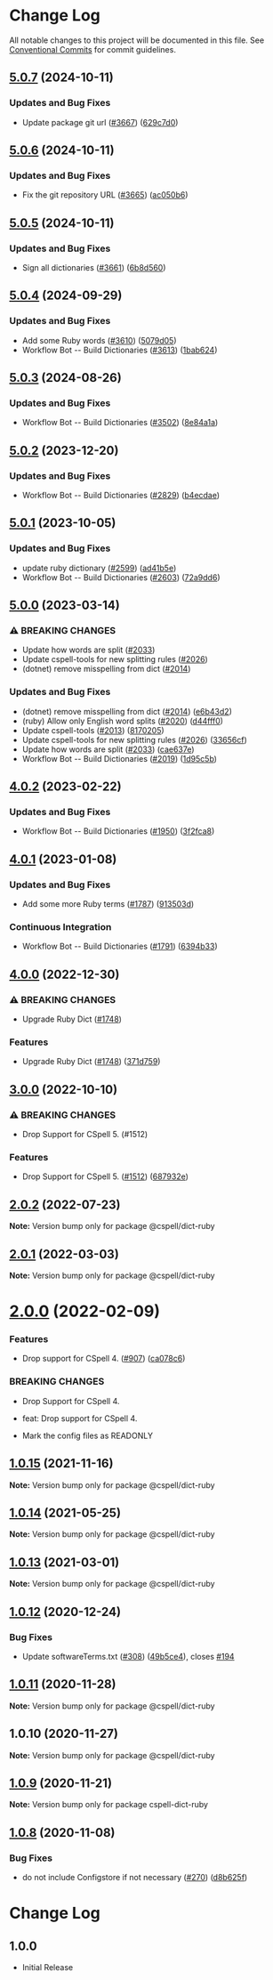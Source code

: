 # Change Log

All notable changes to this project will be documented in this file.
See [Conventional Commits](https://conventionalcommits.org) for commit guidelines.

## [5.0.7](https://github.com/streetsidesoftware/cspell-dicts/compare/@cspell/dict-ruby@5.0.6...@cspell/dict-ruby@5.0.7) (2024-10-11)


### Updates and Bug Fixes

* Update package git url ([#3667](https://github.com/streetsidesoftware/cspell-dicts/issues/3667)) ([629c7d0](https://github.com/streetsidesoftware/cspell-dicts/commit/629c7d0a5e1bacad1d3874b1f8372edc3494ef97))

## [5.0.6](https://github.com/streetsidesoftware/cspell-dicts/compare/@cspell/dict-ruby@5.0.5...@cspell/dict-ruby@5.0.6) (2024-10-11)


### Updates and Bug Fixes

* Fix the git repository URL ([#3665](https://github.com/streetsidesoftware/cspell-dicts/issues/3665)) ([ac050b6](https://github.com/streetsidesoftware/cspell-dicts/commit/ac050b697d57820109995e92fac5ccc32ced1723))

## [5.0.5](https://github.com/streetsidesoftware/cspell-dicts/compare/@cspell/dict-ruby@5.0.4...@cspell/dict-ruby@5.0.5) (2024-10-11)


### Updates and Bug Fixes

* Sign all dictionaries ([#3661](https://github.com/streetsidesoftware/cspell-dicts/issues/3661)) ([6b8d560](https://github.com/streetsidesoftware/cspell-dicts/commit/6b8d560cf51a593458ce42bca415859f872cfc97))

## [5.0.4](https://github.com/streetsidesoftware/cspell-dicts/compare/@cspell/dict-ruby@5.0.3...@cspell/dict-ruby@5.0.4) (2024-09-29)


### Updates and Bug Fixes

* Add some Ruby words ([#3610](https://github.com/streetsidesoftware/cspell-dicts/issues/3610)) ([5079d05](https://github.com/streetsidesoftware/cspell-dicts/commit/5079d05cd436b9008401de016f8f4565a3c6d6b5))
* Workflow Bot -- Build Dictionaries ([#3613](https://github.com/streetsidesoftware/cspell-dicts/issues/3613)) ([1bab624](https://github.com/streetsidesoftware/cspell-dicts/commit/1bab6245fa864729d266c11e2fdc1b38cfe890e0))

## [5.0.3](https://github.com/streetsidesoftware/cspell-dicts/compare/@cspell/dict-ruby@5.0.2...@cspell/dict-ruby@5.0.3) (2024-08-26)


### Updates and Bug Fixes

* Workflow Bot -- Build Dictionaries ([#3502](https://github.com/streetsidesoftware/cspell-dicts/issues/3502)) ([8e84a1a](https://github.com/streetsidesoftware/cspell-dicts/commit/8e84a1a7dd297f136b670c772634d476fbc7c762))

## [5.0.2](https://github.com/streetsidesoftware/cspell-dicts/compare/@cspell/dict-ruby@5.0.1...@cspell/dict-ruby@5.0.2) (2023-12-20)


### Updates and Bug Fixes

* Workflow Bot -- Build Dictionaries ([#2829](https://github.com/streetsidesoftware/cspell-dicts/issues/2829)) ([b4ecdae](https://github.com/streetsidesoftware/cspell-dicts/commit/b4ecdaeca74e12036f812c714411f61918fab5c7))

## [5.0.1](https://github.com/streetsidesoftware/cspell-dicts/compare/@cspell/dict-ruby@5.0.0...@cspell/dict-ruby@5.0.1) (2023-10-05)


### Updates and Bug Fixes

* update ruby dictionary ([#2599](https://github.com/streetsidesoftware/cspell-dicts/issues/2599)) ([ad41b5e](https://github.com/streetsidesoftware/cspell-dicts/commit/ad41b5ec1035c89e9486b566ff2bb3332cc0a186))
* Workflow Bot -- Build Dictionaries ([#2603](https://github.com/streetsidesoftware/cspell-dicts/issues/2603)) ([72a9dd6](https://github.com/streetsidesoftware/cspell-dicts/commit/72a9dd6798dc6d5f45c0d28f73b9c7b12967acc1))

## [5.0.0](https://github.com/streetsidesoftware/cspell-dicts/compare/@cspell/dict-ruby@4.0.2...@cspell/dict-ruby@5.0.0) (2023-03-14)


### ⚠ BREAKING CHANGES

* Update how words are split ([#2033](https://github.com/streetsidesoftware/cspell-dicts/issues/2033))
* Update cspell-tools for new splitting rules ([#2026](https://github.com/streetsidesoftware/cspell-dicts/issues/2026))
* (dotnet) remove misspelling from dict ([#2014](https://github.com/streetsidesoftware/cspell-dicts/issues/2014))

### Updates and Bug Fixes

* (dotnet) remove misspelling from dict ([#2014](https://github.com/streetsidesoftware/cspell-dicts/issues/2014)) ([e6b43d2](https://github.com/streetsidesoftware/cspell-dicts/commit/e6b43d25deb0daa1eb8392b6a1e2d404099df397))
* (ruby) Allow only English word splits ([#2020](https://github.com/streetsidesoftware/cspell-dicts/issues/2020)) ([d44fff0](https://github.com/streetsidesoftware/cspell-dicts/commit/d44fff09f9e0e8ab24bbdca2c517fe51ae8df652))
* Update cspell-tools ([#2013](https://github.com/streetsidesoftware/cspell-dicts/issues/2013)) ([8170205](https://github.com/streetsidesoftware/cspell-dicts/commit/817020598f24a6d1e82d41919e88952664de2b88))
* Update cspell-tools for new splitting rules ([#2026](https://github.com/streetsidesoftware/cspell-dicts/issues/2026)) ([33656cf](https://github.com/streetsidesoftware/cspell-dicts/commit/33656cfeb8afb191eb7b7c685c263ff59736a644))
* Update how words are split ([#2033](https://github.com/streetsidesoftware/cspell-dicts/issues/2033)) ([cae637e](https://github.com/streetsidesoftware/cspell-dicts/commit/cae637e413c3a789bb4169867af321db68768891))
* Workflow Bot -- Build Dictionaries ([#2019](https://github.com/streetsidesoftware/cspell-dicts/issues/2019)) ([1d95c5b](https://github.com/streetsidesoftware/cspell-dicts/commit/1d95c5b3b3a535986b60c80e8fecf85bee2ba66a))

## [4.0.2](https://github.com/streetsidesoftware/cspell-dicts/compare/@cspell/dict-ruby@4.0.1...@cspell/dict-ruby@4.0.2) (2023-02-22)


### Updates and Bug Fixes

* Workflow Bot -- Build Dictionaries ([#1950](https://github.com/streetsidesoftware/cspell-dicts/issues/1950)) ([3f2fca8](https://github.com/streetsidesoftware/cspell-dicts/commit/3f2fca8b64c800723cc572f5ef83e92d5ec64673))

## [4.0.1](https://github.com/streetsidesoftware/cspell-dicts/compare/@cspell/dict-ruby@4.0.0...@cspell/dict-ruby@4.0.1) (2023-01-08)


### Updates and Bug Fixes

* Add some more Ruby terms ([#1787](https://github.com/streetsidesoftware/cspell-dicts/issues/1787)) ([913503d](https://github.com/streetsidesoftware/cspell-dicts/commit/913503ddbcb0cace36f6bead0a96c184918b8d00))


### Continuous Integration

* Workflow Bot -- Build Dictionaries ([#1791](https://github.com/streetsidesoftware/cspell-dicts/issues/1791)) ([6394b33](https://github.com/streetsidesoftware/cspell-dicts/commit/6394b330431c87aafe22a175c9f44c61a43c8c68))

## [4.0.0](https://github.com/streetsidesoftware/cspell-dicts/compare/@cspell/dict-ruby@3.0.0...@cspell/dict-ruby@4.0.0) (2022-12-30)


### ⚠ BREAKING CHANGES

* Upgrade Ruby Dict ([#1748](https://github.com/streetsidesoftware/cspell-dicts/issues/1748))

### Features

* Upgrade Ruby Dict ([#1748](https://github.com/streetsidesoftware/cspell-dicts/issues/1748)) ([371d759](https://github.com/streetsidesoftware/cspell-dicts/commit/371d7594fde1e782a530d9c990166cf71f4fab73))

## [3.0.0](https://github.com/streetsidesoftware/cspell-dicts/compare/@cspell/dict-ruby@2.0.2...@cspell/dict-ruby@3.0.0) (2022-10-10)


### ⚠ BREAKING CHANGES

* Drop Support for CSpell 5. (#1512)

### Features

* Drop Support for CSpell 5. ([#1512](https://github.com/streetsidesoftware/cspell-dicts/issues/1512)) ([687932e](https://github.com/streetsidesoftware/cspell-dicts/commit/687932e187e4bce87d7904e3a2e53dd6de6ac372))

## [2.0.2](https://github.com/streetsidesoftware/cspell-dicts/compare/@cspell/dict-ruby@2.0.1...@cspell/dict-ruby@2.0.2) (2022-07-23)

**Note:** Version bump only for package @cspell/dict-ruby





## [2.0.1](https://github.com/streetsidesoftware/cspell-dicts/compare/@cspell/dict-ruby@2.0.0...@cspell/dict-ruby@2.0.1) (2022-03-03)

**Note:** Version bump only for package @cspell/dict-ruby





# [2.0.0](https://github.com/streetsidesoftware/cspell-dicts/compare/@cspell/dict-ruby@1.0.15...@cspell/dict-ruby@2.0.0) (2022-02-09)


### Features

* Drop support for CSpell 4. ([#907](https://github.com/streetsidesoftware/cspell-dicts/issues/907)) ([ca078c6](https://github.com/streetsidesoftware/cspell-dicts/commit/ca078c6a2e188cc3cf6276db1ba7e007f0f06f27))


### BREAKING CHANGES

* Drop Support for CSpell 4.

* feat: Drop support for CSpell 4.
* Mark the config files as READONLY





## [1.0.15](https://github.com/streetsidesoftware/cspell-dicts/compare/@cspell/dict-ruby@1.0.14...@cspell/dict-ruby@1.0.15) (2021-11-16)

**Note:** Version bump only for package @cspell/dict-ruby





## [1.0.14](https://github.com/streetsidesoftware/cspell-dicts/compare/@cspell/dict-ruby@1.0.13...@cspell/dict-ruby@1.0.14) (2021-05-25)

**Note:** Version bump only for package @cspell/dict-ruby





## [1.0.13](https://github.com/streetsidesoftware/cspell-dicts/compare/@cspell/dict-ruby@1.0.12...@cspell/dict-ruby@1.0.13) (2021-03-01)

**Note:** Version bump only for package @cspell/dict-ruby





## [1.0.12](https://github.com/streetsidesoftware/cspell-dicts/compare/@cspell/dict-ruby@1.0.11...@cspell/dict-ruby@1.0.12) (2020-12-24)


### Bug Fixes

* Update softwareTerms.txt ([#308](https://github.com/streetsidesoftware/cspell-dicts/issues/308)) ([49b5ce4](https://github.com/streetsidesoftware/cspell-dicts/commit/49b5ce4a2436f3c99969d6425128d55f84c8a7fc)), closes [#194](https://github.com/streetsidesoftware/cspell-dicts/issues/194)





## [1.0.11](https://github.com/streetsidesoftware/cspell-dicts/compare/@cspell/dict-ruby@1.0.10...@cspell/dict-ruby@1.0.11) (2020-11-28)

**Note:** Version bump only for package @cspell/dict-ruby





## 1.0.10 (2020-11-27)

**Note:** Version bump only for package @cspell/dict-ruby





## [1.0.9](https://github.com/streetsidesoftware/cspell-dicts/compare/cspell-dict-ruby@1.0.8...cspell-dict-ruby@1.0.9) (2020-11-21)

**Note:** Version bump only for package cspell-dict-ruby

## [1.0.8](https://github.com/streetsidesoftware/cspell-dicts/compare/cspell-dict-ruby@1.0.7...cspell-dict-ruby@1.0.8) (2020-11-08)

### Bug Fixes

- do not include Configstore if not necessary ([#270](https://github.com/streetsidesoftware/cspell-dicts/issues/270)) ([d8b625f](https://github.com/streetsidesoftware/cspell-dicts/commit/d8b625f2f42d5cc6c4a9390216ac1e5037886e44))

# Change Log

## 1.0.0

- Initial Release
